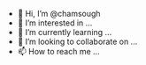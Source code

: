 - 👋 Hi, I’m @chamsough
- 👀 I’m interested in ...
- 🌱 I’m currently learning ...
- 💞️ I’m looking to collaborate on ...
- 📫 How to reach me ...

<!---
chamsough/chamsough is a ✨ special ✨ repository because its `README.md` (this file) appears on your GitHub profile.
You can click the Preview link to take a look at your changes.
--->
